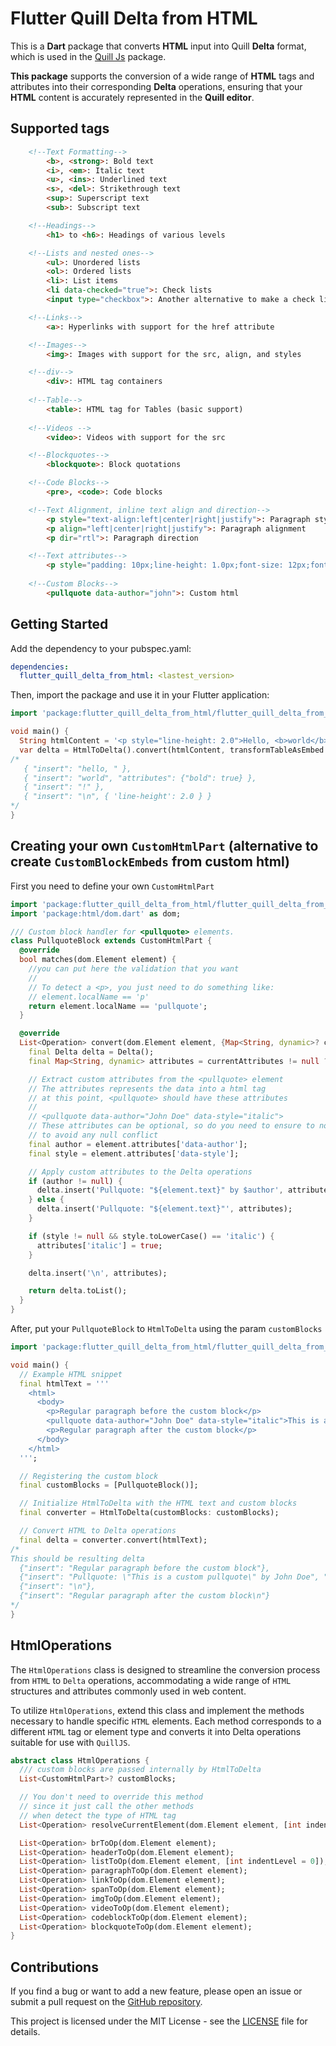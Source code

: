 # Flutter Quill Delta from HTML

This is a **Dart** package that converts **HTML** input into Quill **Delta** format, which is used in the [Quill Js](https://quilljs.com/) package.

**This package** supports the conversion of a wide range of **HTML** tags and attributes into their corresponding **Delta** operations, ensuring that your **HTML** content is accurately represented in the **Quill editor**.

## Supported tags

```html
    <!--Text Formatting-->
        <b>, <strong>: Bold text 
        <i>, <em>: Italic text
        <u>, <ins>: Underlined text
        <s>, <del>: Strikethrough text
        <sup>: Superscript text
        <sub>: Subscript text

    <!--Headings-->
        <h1> to <h6>: Headings of various levels

    <!--Lists and nested ones-->
        <ul>: Unordered lists
        <ol>: Ordered lists
        <li>: List items
        <li data-checked="true">: Check lists 
        <input type="checkbox">: Another alternative to make a check lists

    <!--Links-->
        <a>: Hyperlinks with support for the href attribute

    <!--Images-->
        <img>: Images with support for the src, align, and styles

    <!--div-->
        <div>: HTML tag containers
        
    <!--Table-->
        <table>: HTML tag for Tables (basic support) 
        
    <!--Videos -->
        <video>: Videos with support for the src

    <!--Blockquotes-->
        <blockquote>: Block quotations

    <!--Code Blocks-->
        <pre>, <code>: Code blocks

    <!--Text Alignment, inline text align and direction-->
        <p style="text-align:left|center|right|justify">: Paragraph style alignment
        <p align="left|center|right|justify">: Paragraph alignment
        <p dir="rtl">: Paragraph direction 

    <!--Text attributes-->
        <p style="padding: 10px;line-height: 1.0px;font-size: 12px;font-family: Times New Roman;color:#ffffff">: Inline attributes
    
    <!--Custom Blocks-->
        <pullquote data-author="john">: Custom html
```

## Getting Started

Add the dependency to your pubspec.yaml:

```yaml
dependencies:
  flutter_quill_delta_from_html: <lastest_version>
```

Then, import the package and use it in your Flutter application:

```dart
import 'package:flutter_quill_delta_from_html/flutter_quill_delta_from_html.dart';

void main() {
  String htmlContent = '<p style="line-height: 2.0">Hello, <b>world</b>!</p>';
  var delta = HtmlToDelta().convert(htmlContent, transformTableAsEmbed: false);
/*
   { "insert": "hello, " },
   { "insert": "world", "attributes": {"bold": true} },
   { "insert": "!" },
   { "insert": "\n", { 'line-height': 2.0 } }
*/
}
```

## Creating your own `CustomHtmlPart` (alternative to create `CustomBlockEmbeds` from custom html)

First you need to define your own `CustomHtmlPart`

```dart
import 'package:flutter_quill_delta_from_html/flutter_quill_delta_from_html.dart';
import 'package:html/dom.dart' as dom;

/// Custom block handler for <pullquote> elements.
class PullquoteBlock extends CustomHtmlPart {
  @override
  bool matches(dom.Element element) {
    //you can put here the validation that you want
    //
    // To detect a <p>, you just need to do something like: 
    // element.localName == 'p'
    return element.localName == 'pullquote';
  }

  @override
  List<Operation> convert(dom.Element element, {Map<String, dynamic>? currentAttributes}) {
    final Delta delta = Delta();
    final Map<String, dynamic> attributes = currentAttributes != null ? Map.from(currentAttributes) : {};

    // Extract custom attributes from the <pullquote> element
    // The attributes represents the data into a html tag
    // at this point, <pullquote> should have these attributes
    //
    // <pullquote data-author="John Doe" data-style="italic">
    // These attributes can be optional, so do you need to ensure to not use "!" 
    // to avoid any null conflict
    final author = element.attributes['data-author'];
    final style = element.attributes['data-style'];

    // Apply custom attributes to the Delta operations
    if (author != null) {
      delta.insert('Pullquote: "${element.text}" by $author', attributes);
    } else {
      delta.insert('Pullquote: "${element.text}"', attributes);
    }

    if (style != null && style.toLowerCase() == 'italic') {
      attributes['italic'] = true;
    }

    delta.insert('\n', attributes);

    return delta.toList();
  }
}
```

After, put your `PullquoteBlock` to `HtmlToDelta` using the param `customBlocks`

```dart
import 'package:flutter_quill_delta_from_html/flutter_quill_delta_from_html.dart';

void main() {
  // Example HTML snippet
  final htmlText = '''
    <html>
      <body>
        <p>Regular paragraph before the custom block</p>
        <pullquote data-author="John Doe" data-style="italic">This is a custom pullquote</pullquote>
        <p>Regular paragraph after the custom block</p>
      </body>
    </html>
  ''';

  // Registering the custom block
  final customBlocks = [PullquoteBlock()];

  // Initialize HtmlToDelta with the HTML text and custom blocks
  final converter = HtmlToDelta(customBlocks: customBlocks);

  // Convert HTML to Delta operations
  final delta = converter.convert(htmlText);
/*
This should be resulting delta
  {"insert": "Regular paragraph before the custom block"},
  {"insert": "Pullquote: \"This is a custom pullquote\" by John Doe", "attributes": {"italic": true}},
  {"insert": "\n"},
  {"insert": "Regular paragraph after the custom block\n"}
*/
}
```

## HtmlOperations

The `HtmlOperations` class is designed to streamline the conversion process from `HTML` to `Delta` operations, accommodating a wide range of `HTML` structures and attributes commonly used in web content.

To utilize `HtmlOperations`, extend this class and implement the methods necessary to handle specific `HTML` elements. Each method corresponds to a different `HTML` tag or element type and converts it into Delta operations suitable for use with `QuillJS`.

```dart
abstract class HtmlOperations {
  /// custom blocks are passed internally by HtmlToDelta
  List<CustomHtmlPart>? customBlocks;

  // You don't need to override this method 
  // since it just call the other methods 
  // when detect the type of HTML tag
  List<Operation> resolveCurrentElement(dom.Element element, [int indentLevel = 0]);

  List<Operation> brToOp(dom.Element element);
  List<Operation> headerToOp(dom.Element element);
  List<Operation> listToOp(dom.Element element, [int indentLevel = 0]);
  List<Operation> paragraphToOp(dom.Element element);
  List<Operation> linkToOp(dom.Element element);
  List<Operation> spanToOp(dom.Element element);
  List<Operation> imgToOp(dom.Element element);
  List<Operation> videoToOp(dom.Element element);
  List<Operation> codeblockToOp(dom.Element element);
  List<Operation> blockquoteToOp(dom.Element element);
}
```

## Contributions

If you find a bug or want to add a new feature, please open an issue or submit a pull request on the [GitHub repository](https://github.com/CatHood0/flutter_quill_delta_from_html).

This project is licensed under the MIT License - see the [LICENSE](https://github.com/CatHood0/flutter_quill_delta_from_html/blob/Main/LICENSE) file for details.
